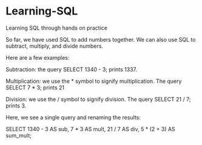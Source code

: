 # Learning-SQL
Learning SQL through hands on practice

So far, we have used SQL to add numbers together. We can also use SQL to subtract, multiply, and divide numbers.

Here are a few examples:

Subtraction: the query SELECT 1340 - 3; prints 1337.

Multiplication: we use the * symbol to signify multiplication. The query SELECT 7 * 3; prints 21

Division: we use the / symbol to signify division. The query SELECT 21 / 7; prints 3.

Here, we see a single query and renaming the results:

SELECT 1340 - 3 AS sub, 7 * 3 AS mult, 21 / 7 AS div, 5 * (2 + 3) AS sum_mult;
